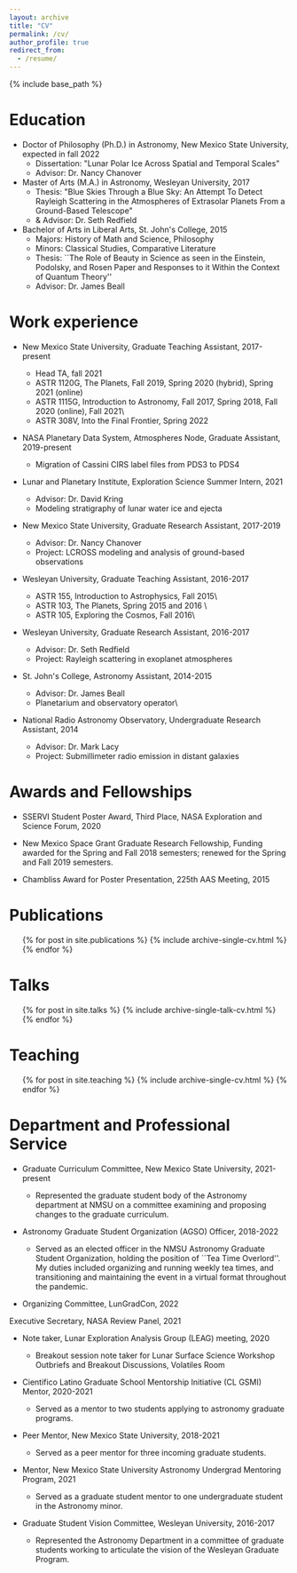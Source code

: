```yaml
---
layout: archive
title: "CV"
permalink: /cv/
author_profile: true
redirect_from:
  - /resume/
---
```


{% include base_path %}

Education
======
* Doctor of Philosophy (Ph.D.) in Astronomy, New Mexico State University, expected in fall 2022
  * Dissertation: "Lunar Polar Ice Across Spatial and Temporal Scales"
  * Advisor: Dr. Nancy Chanover
* Master of Arts (M.A.) in Astronomy, Wesleyan University, 2017
  * Thesis: "Blue Skies Through a Blue Sky: An Attempt To Detect Rayleigh Scattering in the Atmospheres of Extrasolar Planets From a Ground-Based Telescope"
  * & Advisor: Dr. Seth Redfield
* Bachelor of Arts in Liberal Arts, St. John's College, 2015
  * Majors: History of Math and Science, Philosophy
  * Minors: Classical Studies, Comparative Literature
  * Thesis: ``The Role of Beauty in Science as seen in the Einstein, Podolsky, and  Rosen Paper and Responses to it Within the Context of Quantum Theory''
  * Advisor: Dr. James Beall



Work experience
======
* New Mexico State University, Graduate Teaching Assistant, 2017-present
  * Head TA, fall 2021
  * ASTR 1120G, The Planets, Fall 2019, Spring 2020 (hybrid), Spring 2021 (online)
  * ASTR 1115G, Introduction to Astronomy, Fall 2017, Spring 2018, Fall 2020 (online), Fall 2021\\
  * ASTR 308V, Into the Final Frontier, Spring 2022

* NASA Planetary Data System, Atmospheres Node, Graduate Assistant, 2019-present
  * Migration of Cassini CIRS label files from PDS3 to PDS4

* Lunar and Planetary Institute, Exploration Science Summer Intern, 2021
  * Advisor: Dr. David Kring
  * Modeling stratigraphy of lunar water ice and ejecta

* New Mexico State University, Graduate Research Assistant, 2017-2019
  * Advisor: Dr. Nancy Chanover
  * Project: LCROSS modeling and analysis of ground-based observations
 
 * Wesleyan University, Graduate Teaching Assistant, 2016-2017
   * ASTR 155, Introduction to Astrophysics, Fall 2015\\
   * ASTR 103, The Planets, Spring 2015 and 2016 \\
   * ASTR 105, Exploring the Cosmos, Fall 2016\\ 
 
 * Wesleyan University, Graduate Research Assistant, 2016-2017
   * Advisor: Dr. Seth Redfield
   * Project: Rayleigh scattering in exoplanet atmospheres 
 
* St. John's College, Astronomy Assistant, 2014-2015
  * Advisor: Dr. James Beall
  * Planetarium and observatory operator\\
 
* National Radio Astronomy Observatory, Undergraduate Research Assistant, 2014
  * Advisor: Dr. Mark Lacy
  * Project: Submillimeter radio emission in distant galaxies
   
Awards and Fellowships
======
* SSERVI Student Poster Award, Third Place, NASA Exploration and Science Forum, 2020

* New Mexico Space Grant Graduate Research Fellowship, Funding awarded for the Spring and Fall 2018 semesters; renewed for the Spring and Fall 2019 semesters. 

* Chambliss Award for Poster Presentation, 225th AAS Meeting, 2015

Publications
======
  <ul>{% for post in site.publications %}
    {% include archive-single-cv.html %}
  {% endfor %}</ul>
  
Talks
======
  <ul>{% for post in site.talks %}
    {% include archive-single-talk-cv.html %}
  {% endfor %}</ul>
  
Teaching
======
  <ul>{% for post in site.teaching %}
    {% include archive-single-cv.html %}
  {% endfor %}</ul>
  
Department and Professional Service
======
* Graduate Curriculum Committee, New Mexico State University, 2021-present
  * Represented the graduate student body of the Astronomy department at NMSU on a committee examining and proposing changes to the graduate curriculum.
 
* Astronomy Graduate Student Organization (AGSO) Officer, 2018-2022
  * Served as an elected officer in the NMSU Astronomy Graduate Student Organization, holding the position of ``Tea Time Overlord''. My duties included organizing and running weekly tea times, and transitioning and maintaining the event in a virtual format throughout the pandemic. 
 
* Organizing Committee, LunGradCon, 2022

Executive Secretary, NASA Review Panel, 2021

* Note taker, Lunar Exploration Analysis Group (LEAG) meeting, 2020
  * Breakout session note taker for Lunar Surface Science Workshop Outbriefs and Breakout Discussions, Volatiles Room 

* Cientifico Latino Graduate School Mentorship Initiative (CL GSMI) Mentor, 2020-2021
  * Served as a mentor to two students applying to astronomy graduate programs.
 
* Peer Mentor, New Mexico State University, 2018-2021
  * Served as a peer mentor for three incoming graduate students.
 
* Mentor, New Mexico State University Astronomy Undergrad Mentoring Program, 2021
  * Served as a graduate student mentor to one undergraduate student in the Astronomy minor.
 
 * Graduate Student Vision Committee, Wesleyan University, 2016-2017
   * Represented the Astronomy Department in a committee of graduate students working to articulate the vision of the Wesleyan Graduate Program.
